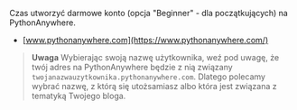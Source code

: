 Czas utworzyć darmowe konto (opcja "Beginner" - dla początkujących) na PythonAnywhere.

  * [www.pythonanywhere.com](https://www.pythonanywhere.com/)

> **Uwaga** Wybierając swoją nazwę użytkownika, weź pod uwagę, że twój adres na PythonAnywhere będzie z nią związany `twojanazwauzytkownika.pythonanywhere.com`. Dlatego polecamy wybrać nazwę, z którą się utożsamiasz albo która jest związana z tematyką Twojego bloga.